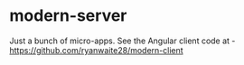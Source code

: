 # modern-server

Just a bunch of micro-apps. See the Angular client code at - <a href="https://github.com/ryanwaite28/modern-client">https://github.com/ryanwaite28/modern-client</a>
